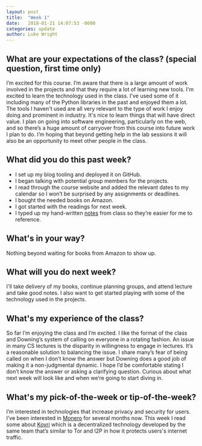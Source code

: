 ```yaml
---
layout: post
title:  "Week 1"
date:   2018-01-21 14:07:53 -0600
categories: update
author: Luke Wright
---
```

## What are your expectations of the class? (special question, first time only)
I’m excited for this course. I’m aware that there is a large amount of work involved in the projects and that they require a lot of learning new tools. I'm excited to learn the technology used in the class. I've used some of it including many of the Python libraries in the past and enjoyed them a lot. The tools I haven't used are all very relevant to the type of work I enjoy doing and prominent in industry. It's nice to learn things that will have direct value. I plan on going into software engineering, particularly on the web, and so there’s a huge amount of carryover from this course into future work I plan to do. I’m hoping that beyond getting help in the lab sessions it will also be an opportunity to meet other people in the class.
## What did you do this past week?
* I set up my blog tooling and deployed it on GitHub.
* I began talking with potential group members for the projects.
* I read through the course website and added the relevant dates to my calendar so I won’t be surprised by any assignments or deadlines.
* I bought the needed books on Amazon.
* I got started with the readings for next week.
* I typed up my hand-written [notes](https://github.com/simplyluke/notes) from class so they’re easier for me to reference.
## What's in your way?
Nothing beyond waiting for books from Amazon to show up.
## What will you do next week?
I'll take delivery of my books, continue planning groups, and attend lecture and take good notes. I also want to get started playing with some of the technology used in the projects.
## What's my experience of the class?
So far I’m enjoying the class and I’m excited. I like the format of the class and Downing’s system of calling on everyone in a rotating fashion. An issue in many CS lectures is the disparity in willingness to engage in lectures. It’s a reasonable solution to balancing the issue.
I share many’s fear of being called on when I don’t know the answer but Downing does a good job of making it a non-judgmental dynamic. I hope I’d be comfortable stating I don’t know the answer or asking a clarifying question. Curious about what next week will look like and when we’re going to start diving in.
## What's my pick-of-the-week or tip-of-the-week?
I’m interested in technologies that increase privacy and security for users. I’ve been interested in [Monero](https://getmonero.org/) for several months now. This week I read some about [Kovri](https://getkovri.org/) which is a decentralized technology developed by the same team that’s similar to Tor and I2P in how it protects users's internet traffic.

